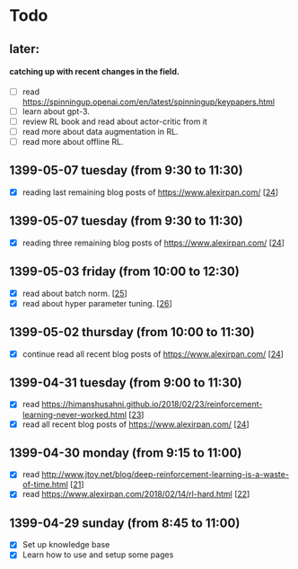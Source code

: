 # Todo
## later:
#### catching up with recent changes in the field.
- [ ] read https://spinningup.openai.com/en/latest/spinningup/keypapers.html
- [ ] learn about gpt-3.
- [ ] review RL book and read about actor-critic from it
- [ ] read more about data augmentation in RL.
- [ ] read more about offline RL.

## 1399-05-07 tuesday (from 9:30 to 11:30)
- [x] reading last remaining blog posts of https://www.alexirpan.com/ [[24]]

## 1399-05-07 tuesday (from 9:30 to 11:30)
- [x] reading three remaining blog posts of https://www.alexirpan.com/ [[24]]

## 1399-05-03 friday (from 10:00 to 12:30)
- [x] read about batch norm. [[25]]
- [x] read about hyper parameter tuning. [[26]]

## 1399-05-02 thursday (from 10:00 to 11:30)
- [x] continue read all recent blog posts of https://www.alexirpan.com/ [[24]]

## 1399-04-31 tuesday (from 9:00 to 11:30)
- [x] read https://himanshusahni.github.io/2018/02/23/reinforcement-learning-never-worked.html [[23]]
- [x] read all recent blog posts of https://www.alexirpan.com/ [[24]]

## 1399-04-30 monday (from 9:15 to 11:00)
- [x] read http://www.jtoy.net/blog/deep-reinforcement-learning-is-a-waste-of-time.html [[21]]
- [x] read https://www.alexirpan.com/2018/02/14/rl-hard.html [[22]]

## 1399-04-29 sunday (from 8:45 to 11:00)
- [x] Set up knowledge base
- [x] Learn how to use and setup some pages

[//begin]: # "Autogenerated link references for markdown compatibility"
[24]: rl-sitations\24 "All blog posts of "
[25]: rl-sitations\25 "25"
[26]: rl-sitations\26 "26"
[23]: rl-sitations\23 "Reinforcement Learning never worked, and 'deep' only helped a bit"
[21]: rl-sitations\21 "Deep Reinforcement Learning is a waste of time"
[22]: rl-sitations\22 "Deep Reinforcement Learning Doesn't Work Yet"
[//end]: # "Autogenerated link references"